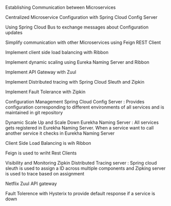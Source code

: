 Establishing Communication between Microservices

Centralized Microservice Configuration with Spring Cloud Config Server

Using Spring Cloud Bus to exchange messages about Configuration updates

Simplify communication with other Microservices using Feign REST Client

Implement client side load balancing with Ribbon

Implement dynamic scaling using Eureka Naming Server and Ribbon

Implement API Gateway with Zuul

Implement Distributed tracing with Spring Cloud Sleuth and Zipkin

Implement Fault Tolerance with Zipkin

Configuration Management
Spring Cloud Config Server : Provides configuration corresponding to different environments of all services and is maintained in git repository

Dynamic Scale Up and Scale Down
Eurekha Naming Server : All services gets registered in Eurekha Naming Server. When a service want to call another service it checks in Eurekha Naming Server

Client Side Load Balancing is wih Ribbon

Feign is used to wriht Rest Clients

Visibility and Monitoring
Zipkin Distributed Tracing server : Spring cloud sleuth is used to assign a ID across multiple components and Zipking server is used to trace based on assignment

Netflix Zuul API gateway

Fault Tolerence with Hysterix to provide default response if a service is down

